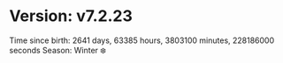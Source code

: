 # Version: v7.2.23
Time since birth: 2641 days, 63385 hours, 3803100 minutes, 228186000 seconds
Season: Winter ❄️
